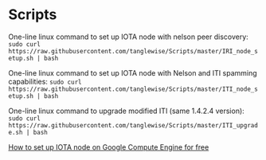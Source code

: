 # Scripts

One-line linux command to set up IOTA node with nelson peer discovery:
`sudo curl https://raw.githubusercontent.com/tanglewise/Scripts/master/IRI_node_setup.sh | bash`

One-line linux command to set up IOTA node with Nelson and ITI spamming capabilities:
`sudo curl https://raw.githubusercontent.com/tanglewise/Scripts/master/ITI_node_setup.sh | bash`

One-line linux command to upgrade modified ITI (same 1.4.2.4 version):
`sudo curl https://raw.githubusercontent.com/tanglewise/Scripts/master/ITI_upgrade.sh | bash`

[How to set up IOTA node on Google Compute Engine for free](https://github.com/tanglewise/Tutorials/blob/master/google_compute_node_setup.md)
